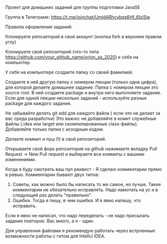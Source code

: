Проект для домашних заданий для группы подготовки JavaSE

Группа в Телеграме: https://t.me/joinchat/UmjdARhcybqs6Hf_6IzISw 

Правила оформления заданий:

Клонируете репозиторий в свой аккаунт (кнопка fork в верхнем правом углу)

Клонируете свой репозиторий (что-то типа https://github.com/your_github_name/orion_se_2020) к себе на компьютер.

У себя на компьютере создаете папку со своей фамилией.

Создаете в ней другую папку с номером лекции (только одна цифра), для которой делаете домашнее задание. 
Папка с номером лекции это source root. В ней создаете package и внутри него выполняете задание. Если для одной лекции несколько заданий - используйте разные package для каждого задания. 

Не забывайте делать git add для каждого файла ( если это не делает за вас среда разработки)
Это важно: не добавляйте в комит служебные файлы (.idea или target или скомпилированные class-файлы). 
Добавляйте только папки с исходным кодом.

Делаете коммит и пуш (!) в свой репозиторий.

Открываете свой форк репозитория на github нажимаете вкладку Pull Request -> New Pull request и выбираете все коммиты с вашими изменениями.

Когда я буду смотреть ваш пул реквест - Я сделаю комментарии прямо в ревью.
Комментарии бывают двух типов:
1. Советы, как можно было бы написать то же самое, но лучше. Такие комментарии не обязательно исправлять. Надо намотать на ус и в следующий раз делать "правильно".
2. Ошибки. Тогда я пишу, в чем ошибка. И я явно напишу, что исправить.

Если я явно не написал, что надо переделать - не надо присылать задание повторно. Вас много, а я - один. 

Для управления файлами я рекомендую работать через встроенные возможности работы с гитом для IntelliJ IDEA.
